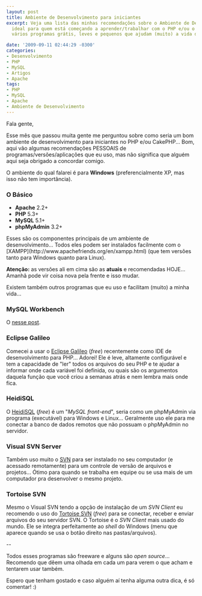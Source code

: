 ```yaml
---
layout: post
title: Ambiente de Desenvolvimento para iniciantes
excerpt: Veja uma lista das minhas recomendações sobre o Ambiente de Desenvolvimento
  ideal para quem está começando a aprender/trabalhar com o PHP e/ou o CakePHP. São
  vários programas grátis, leves e pequenos que ajudam (muito) a vida de todo programador.

date: '2009-09-11 02:44:29 -0300'
categories:
- Desenvolvimento
- PHP
- MySQL
- Artigos
- Apache
tags:
- PHP
- MySQL
- Apache
- Ambiente de Desenvolvimento
---
```

Fala gente,

Esse mês que passou muita gente me perguntou sobre como seria um bom ambiente de desenvolvimento para iniciantes no PHP e/ou CakePHP... Bom, aqui vão algumas recomendações PESSOAIS de programas/versões/aplicações que eu uso, mas não significa que alguém aqui seja obrigado a concordar comigo.

O ambiente do qual falarei é para <strong>Windows</strong> (preferencialmente XP, mas isso não tem importância).

### O Básico
<ul>
<li><strong>Apache</strong> 2.2+</li>
<li><strong>PHP</strong> 5.3+</li>
<li><strong>MySQL</strong> 5.1+</li>
<li><strong>phpMyAdmin</strong> 3.2+</li>
</ul>
Esses são os componentes principais de um ambiente de desenvolvimento... Todos eles podem ser instalados facilmente com o [XAMPP](http://www.apachefriends.org/en/xampp.html) (que tem versões tanto para Windows quanto para Linux).

<strong>Atenção:</strong> as versões ali em cima são as <strong>atuais</strong> e recomendadas HOJE... Amanhã pode vir coisa nova pela frente e isso mudar.

Existem também outros programas que eu uso e facilitam (muito) a minha vida...

### MySQL Workbench
O [nesse post](/modelagem-de-banco-de-dados).

### Eclipse Galileo
Comecei a usar o [Eclipse Galileo](http://www.eclipse.org/galileo/) (<em>free</em>) recentemente como IDE de desenvolvimento para PHP... Adorei! Ele é leve, altamente configurável e tem a capacidade de "ler" todos os arquivos do seu PHP e te ajudar a informar onde cada variável foi definida, ou quais são os argumentos daquela função que você criou a semanas atrás e nem lembra mais onde fica.

### HeidiSQL
O [HeidiSQL](http://www.heidisql.com/) (<em>free</em>) é um "<em>MySQL front-end</em>", seria como um phpMyAdmin via programa (executável) para Windows e Linux... Geralmente uso ele para me conectar a banco de dados remotos que não possuam o phpMyAdmin no servidor.

### Visual SVN Server
Também uso muito o [SVN](http://pt.wikipedia.org/wiki/Svn) para ser instalado no seu computador (e acessado remotamente) para um controle de versão de arquivos e projetos... Ótimo para quando se trabalha em equipe ou se usa mais de um computador pra desenvolver o mesmo projeto.

### Tortoise SVN
Mesmo o Visual SVN tendo a opção de instalação de um <em>SVN Client</em> eu recomendo o uso do [Tortoise SVN](http://tortoisesvn.tigris.org/) (<em>free</em>) para se conectar, receber e enviar arquivos do seu servidor SVN. O Tortoise é o <em>SVN Client</em> mais usado do mundo. Ele se integra perfeitamente ao <em>shell</em> do Windows (menu que aparece quando se usa o botão direito nas pastas/arquivos).

--

Todos esses programas são freeware e alguns são <em>open source</em>... Recomendo que dêem uma olhada em cada um para verem o que acham e tentarem usar também.

Espero que tenham gostado e caso alguém aí tenha alguma outra dica, é só comentar! :)

